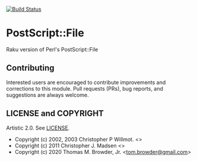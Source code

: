 [![Build Status](https://travis-ci.com/tbrowder/PostScript-File-Raku.svg?branch=master)](https://travis-ci.com/tbrowder/PostScript-File-Raku)

# PostScript::File

Raku version of Perl's PostScript::File

## Contributing

Interested users are encouraged to contribute improvements and
corrections to this module.  Pull requests (PRs), bug reports, and
suggestions are always welcome.

## LICENSE and COPYRIGHT

Artistic 2.0. See [LICENSE](./LICENSE).

- Copyright (c) 2002, 2003 Christopher P Willmot. <<chris AT willmot.co.uk>>
- Copyright (c) 2011 Christopher J. Madsen  <<perl AT cjmweb.net>>
- Copyright (c) 2020 Thomas M. Browder, Jr. <<tom.browder@gmail.com>>
